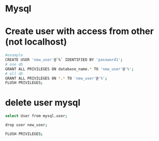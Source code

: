 # Mysql




# Create user with access from other (not localhost)
```sh
#example
CREATE USER 'new_user'@`%` IDENTIFIED BY 'password1';
# one db
GRANT ALL PRIVILEGES ON database_name.* TO 'new_user'@'%';
# all db
GRANT ALL PRIVILEGES ON *.* TO 'new_user'@'%';
FLUSH PRIVILEGES;

```

# delete user mysql
```sh
select User from mysql.user;

drop user new_user;

FLUSH PRIVILEGES;

```